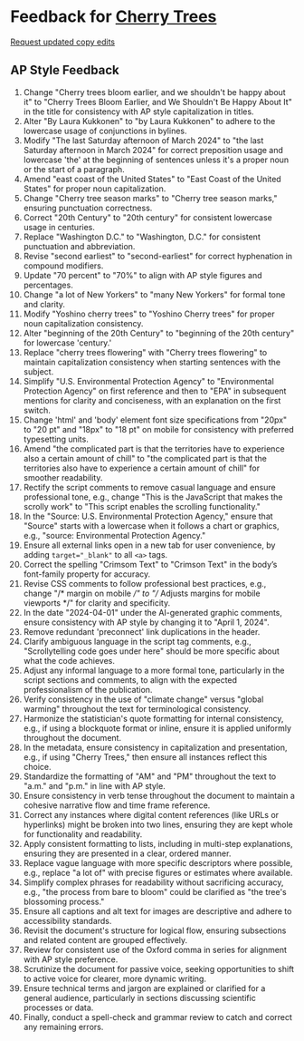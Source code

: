 # Feedback for [Cherry Trees](https://lauramiina.github.io/cherry-trees/)

[Request updated copy edits](https://github.com/jsoma/data-studio-projects-2024/issues/new/choose)

## AP Style Feedback

1. Change "Cherry trees bloom earlier, and we shouldn't be happy about it" to "Cherry Trees Bloom Earlier, and We Shouldn't Be Happy About It" in the title for consistency with AP style capitalization in titles.
2. Alter "By Laura Kukkonen" to "by Laura Kukkonen" to adhere to the lowercase usage of conjunctions in bylines.
3. Modify "The last Saturday afternoon of March 2024" to "the last Saturday afternoon in March 2024" for correct preposition usage and lowercase 'the' at the beginning of sentences unless it's a proper noun or the start of a paragraph.
4. Amend "east coast of the United States" to "East Coast of the United States" for proper noun capitalization.
5. Change "Cherry tree season marks" to "Cherry tree season marks," ensuring punctuation correctness.
6. Correct "20th Century" to "20th century" for consistent lowercase usage in centuries.
7. Replace "Washington D.C." to "Washington, D.C." for consistent punctuation and abbreviation.
8. Revise "second earliest" to "second-earliest" for correct hyphenation in compound modifiers.
9. Update "70 percent" to "70%" to align with AP style figures and percentages.
10. Change "a lot of New Yorkers" to "many New Yorkers" for formal tone and clarity.
11. Modify "Yoshino cherry trees" to "Yoshino Cherry trees" for proper noun capitalization consistency.
12. Alter "beginning of the 20th Century" to "beginning of the 20th century" for lowercase 'century.'
13. Replace "cherry trees flowering" with "Cherry trees flowering" to maintain capitalization consistency when starting sentences with the subject.
14. Simplify "U.S. Environmental Protection Agency" to "Environmental Protection Agency" on first reference and then to "EPA" in subsequent mentions for clarity and conciseness, with an explanation on the first switch.
15. Change 'html' and 'body' element font size specifications from "20px" to "20 pt" and "18px" to "18 pt" on mobile for consistency with preferred typesetting units.
16. Amend "the complicated part is that the territories have to experience also a certain amount of chill" to "the complicated part is that the territories also have to experience a certain amount of chill" for smoother readability.
17. Rectify the script comments to remove casual language and ensure professional tone, e.g., change "This is the JavaScript that makes the scrolly work" to "This script enables the scrolling functionality."
18. In the "Source: U.S. Environmental Protection Agency," ensure that "Source" starts with a lowercase when it follows a chart or graphics, e.g., "source: Environmental Protection Agency."
19. Ensure all external links open in a new tab for user convenience, by adding `target="_blank"` to all `<a>` tags.
20. Correct the spelling "Crimsom Text" to "Crimson Text" in the body’s font-family property for accuracy.
21. Revise CSS comments to follow professional best practices, e.g., change "/* margin on mobile */" to "/* Adjusts margins for mobile viewports */" for clarity and specificity.
22. In the date "2024-04-01" under the AI-generated graphic comments, ensure consistency with AP style by changing it to "April 1, 2024".
23. Remove redundant 'preconnect' link duplications in the header.
24. Clarify ambiguous language in the script tag comments, e.g., "Scrollytelling code goes under here" should be more specific about what the code achieves.
25. Adjust any informal language to a more formal tone, particularly in the script sections and comments, to align with the expected professionalism of the publication.
26. Verify consistency in the use of "climate change" versus "global warming" throughout the text for terminological consistency.
27. Harmonize the statistician's quote formatting for internal consistency, e.g., if using a blockquote format or inline, ensure it is applied uniformly throughout the document.
28. In the metadata, ensure consistency in capitalization and presentation, e.g., if using "Cherry Trees," then ensure all instances reflect this choice.
29. Standardize the formatting of "AM" and "PM" throughout the text to "a.m." and "p.m." in line with AP style.
30. Ensure consistency in verb tense throughout the document to maintain a cohesive narrative flow and time frame reference.
31. Correct any instances where digital content references (like URLs or hyperlinks) might be broken into two lines, ensuring they are kept whole for functionality and readability.
32. Apply consistent formatting to lists, including in multi-step explanations, ensuring they are presented in a clear, ordered manner.
33. Replace vague language with more specific descriptors where possible, e.g., replace "a lot of" with precise figures or estimates where available.
34. Simplify complex phrases for readability without sacrificing accuracy, e.g., "the process from bare to bloom" could be clarified as "the tree's blossoming process."
35. Ensure all captions and alt text for images are descriptive and adhere to accessibility standards.
36. Revisit the document's structure for logical flow, ensuring subsections and related content are grouped effectively.
37. Review for consistent use of the Oxford comma in series for alignment with AP style preference.
38. Scrutinize the document for passive voice, seeking opportunities to shift to active voice for clearer, more dynamic writing.
39. Ensure technical terms and jargon are explained or clarified for a general audience, particularly in sections discussing scientific processes or data.
40. Finally, conduct a spell-check and grammar review to catch and correct any remaining errors.